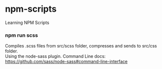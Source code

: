 # npm-scripts
Learning NPM Scripts


### npm run scss
Compiles .scss files from src/scss folder, compresses and sends to src/css folder. <br />
Using the node-sass plugin. Command Line docs: https://github.com/sass/node-sass#command-line-interface